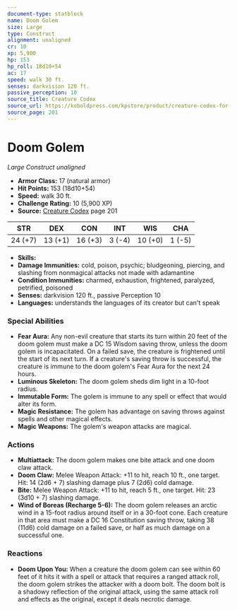 ```yaml
---
document-type: statblock
name: Doom Golem
size: Large
type: Construct
alignment: unaligned
cr: 10
xp: 5,900
hp: 153
hp_roll: 18d10+54
ac: 17
speed: walk 30 ft.
senses: darkvision 120 ft. 
passive_perception: 10
source_title: Creature Codex
source_url: https://koboldpress.com/kpstore/product/creature-codex-for-5th-edition-dnd
source_page: 201
---
```


# Doom Golem

*Large* *Construct* *unaligned*

- **Armor Class:** 17 (natural armor)
- **Hit Points:** 153 (18d10+54)
- **Speed:** walk 30 ft.
- **Challenge Rating:** 10 (5,900 XP)
- **Source:** [Creature Codex](https://koboldpress.com/kpstore/product/creature-codex-for-5th-edition-dnd) page 201

| STR | DEX | CON | INT | WIS | CHA |
| --- | --- | --- | --- | --- | --- |
| 24 (+7) | 13 (+1) | 16 (+3) | 3 (-4) | 10 (+0) | 1 (-5) |

- **Skills:** 
- **Damage Immunities:** cold, poison, psychic; bludgeoning, piercing, and slashing from nonmagical attacks not made with adamantine
- **Condition Immunities:** charmed, exhaustion, frightened, paralyzed, petrified, poisoned
- **Senses:** darkvision 120 ft., passive Perception 10
- **Languages:** understands the languages of its creator but can't speak

### Special Abilities

- **Fear Aura:** Any non-evil creature that starts its turn within 20 feet of the doom golem must make a DC 15 Wisdom saving throw, unless the doom golem is incapacitated. On a failed save, the creature is frightened until the start of its next turn. If a creature's saving throw is successful, the creature is immune to the doom golem's Fear Aura for the next 24 hours.
- **Luminous Skeleton:** The doom golem sheds dim light in a 10-foot radius.
- **Immutable Form:** The golem is immune to any spell or effect that would alter its form.
- **Magic Resistance:** The golem has advantage on saving throws against spells and other magical effects.
- **Magic Weapons:** The golem's weapon attacks are magical.

### Actions

- **Multiattack:** The doom golem makes one bite attack and one doom claw attack.
- **Doom Claw:** Melee Weapon Attack: +11 to hit, reach 10 ft., one target. Hit: 14 (2d6 + 7) slashing damage plus 7 (2d6) cold damage.
- **Bite:** Melee Weapon Attack: +11 to hit, reach 5 ft., one target. Hit: 23 (3d10 + 7) slashing damage.
- **Wind of Boreas (Recharge 5-6):** The doom golem releases an arctic wind in a 15-foot radius around itself or in a 30-foot cone. Each creature in that area must make a DC 16 Constitution saving throw, taking 38 (11d6) cold damage on a failed save, or half as much damage on a successful one.

### Reactions

- **Doom Upon You:** When a creature the doom golem can see within 60 feet of it hits it with a spell or attack that requires a ranged attack roll, the doom golem strikes the attacker with a doom bolt. The doom bolt is a shadowy reflection of the original attack, using the same attack roll and effects as the original, except it deals necrotic damage.
